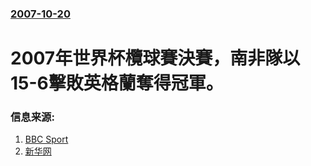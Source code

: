 ### [2007-10-20](/news/2007/10/20/index.md)

##### 
# 2007年世界杯欖球賽決賽，南非隊以15-6擊敗英格蘭奪得冠軍。




### 信息来源:

1. [BBC Sport](http://news.bbc.co.uk/sport2/hi/rugby_union/7052822.stm)
2. [新华网](http://news.xinhuanet.com/sports/2007-10/21/content_6918079.htm)
